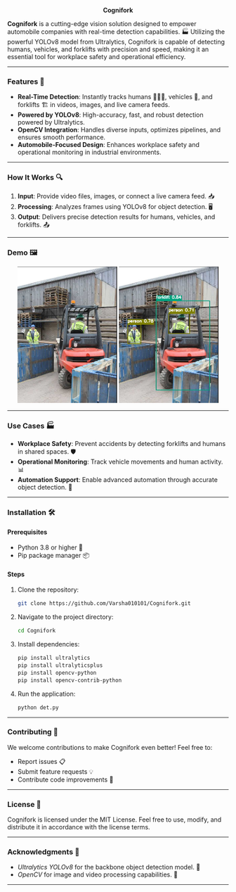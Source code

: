 <p align="center">
 <strong>Cognifork</strong>
</p>

**Cognifork** is a cutting-edge vision solution designed to empower automobile companies with real-time detection capabilities. 🏭 Utilizing the powerful YOLOv8 model from Ultralytics, Cognifork is capable of detecting humans, vehicles, and forklifts with precision and speed, making it an essential tool for workplace safety and operational efficiency.

---

### Features 🚀

- **Real-Time Detection**: Instantly tracks humans 🧑‍🤝‍🧑, vehicles 🚗, and forklifts 🏗️ in videos, images, and live camera feeds.
- **Powered by YOLOv8**: High-accuracy, fast, and robust detection powered by Ultralytics.
- **OpenCV Integration**: Handles diverse inputs, optimizes pipelines, and ensures smooth performance.
- **Automobile-Focused Design**: Enhances workplace safety and operational monitoring in industrial environments.

---

### How It Works 🔍
1. **Input**: Provide video files, images, or connect a live camera feed. 📥
2. **Processing**: Analyzes frames using YOLOv8 for object detection. 🖥️
3. **Output**: Delivers precise detection results for humans, vehicles, and forklifts. 📤

---

### Demo 🖼️

<p align="center">
  <img src="./Datasets/img.png" alt="Input Image" width="45%">
  <img src="./results/processed_image.jpg" alt="Processed Image" width="45%">
</p>

---

### Use Cases 🏭

- **Workplace Safety**: Prevent accidents by detecting forklifts and humans in shared spaces. 🛡️
- **Operational Monitoring**: Track vehicle movements and human activity. 📊
- **Automation Support**: Enable advanced automation through accurate object detection. 🤖

---

### Installation 🛠️

#### Prerequisites
- Python 3.8 or higher 🐍
- Pip package manager 📦

#### Steps
1. Clone the repository:
   ```bash
   git clone https://github.com/Varsha010101/Cognifork.git

2. Navigate to the project directory:
    ```bash 
    cd Cognifork 
3. Install dependencies:
    ```bash 
    pip install ultralytics
    pip install ultralyticsplus
    pip install opencv-python
    pip install opencv-contrib-python

4. Run the application:
    ```bash
    python det.py
    
---

### Contributing 🌟
We welcome contributions to make Cognifork even better! Feel free to:

- Report issues 📋
- Submit feature requests 💡
- Contribute code improvements 🔧

---

### License 📝

Cognifork is licensed under the MIT License. Feel free to use, modify, and distribute it in accordance with the license terms.

---

### Acknowledgments 🤝
- *Ultralytics YOLOv8* for the backbone object detection model. 🤖
- *OpenCV* for image and video processing capabilities. 🎥

---

